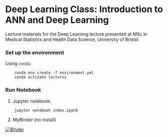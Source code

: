 # Deep Learning Class: Introduction to ANN and Deep Learning

Lecture materials for the Deep Learning lecture presented at MSc in Medical Statistics and Health Data Science, University of Bristol

### Set up the environment

Using `conda`: 

```
    conda env create -f environment.yml
    conda activate lectures
```

### Run Notebook

1. Jupyter notebook:

```
    jupyter notebook index.ipynb
```

2. MyBinder (no install)

[![Binder](https://mybinder.org/badge_logo.svg)](https://mybinder.org/v2/gh/leriomaggio/deep-learning-class/HEAD)
